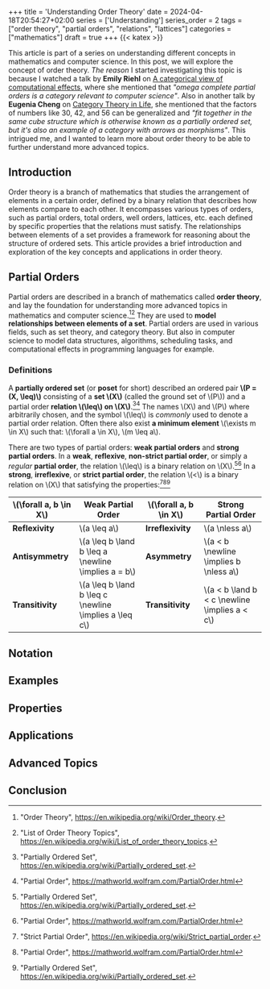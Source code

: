 +++
title = 'Understanding Order Theory'
date = 2024-04-18T20:54:27+02:00
series = ['Understanding']
series_order = 2
tags = ["order theory", "partial orders", "relations", "lattices"]
categories = ["mathematics"]
draft = true
+++
{{< katex >}}
<command- for-all="span.katex-mathml" remove-element defer>

This article is part of a series on understanding different concepts in mathematics and computer science.
In this post, we will explore the concept of order theory.
*The reason* I started investigating this topic is because I watched a talk by **Emily Riehl** on [A categorical view of computational effects](https://youtu.be/Ssx2_JKpB3U?t=601), where she mentioned that *"omega complete partial orders is a category relevant to computer science"*. Also in another talk by **Eugenia Cheng** on [Category Theory in Life](https://youtu.be/ho7oagHeqNc?t=919), she mentioned that the factors of numbers like 30, 42, and 56 can be generalized and *"fit together in the same cube structure which is otherwise known as a partially ordered set, but it's also an example of a category with arrows as morphisms"*.
This intrigued me, and I wanted to learn more about order theory to be able to further understand more advanced topics.

<!----------------------------------------------------------------->

## Introduction
<!-- Briefly define what partial orders are and their significance in mathematics and computer science. -->

Order theory is a branch of mathematics that studies the arrangement of elements in a certain order,
defined by a binary relation that describes how elements compare to each other.
It encompasses various types of orders, such as partial orders, total orders, well orders, lattices, etc. each defined by specific properties that the relations must satisfy.
The relationships between elements of a set provides a framework for reasoning about the structure of ordered sets.
This article provides a brief introduction and exploration of the key concepts and applications in order theory.

## Partial Orders

Partial orders are described in a branch of mathematics called **order theory**, and lay the foundation for understanding more advanced topics in mathematics and computer science.[^OrderTheory][^ListOfOrderTheoryTopics]
They are used to **model relationships between elements of a set**.
Partial orders are used in various fields, such as set theory, and category theory.
But also in computer science to model data structures, algorithms, scheduling tasks, and computational effects in programming languages for example.

<!----------------------------------------------------------------->

### Definitions
<!--
    - Define the terms used in the context of partial orders.
    - Explain the defining properties of partial orders: reflexivity, antisymmetry, and transitivity.
    - Discuss the concept of posets (partially ordered sets).
    - Cover Relations
    - Chains
    - Lattices
    - Complete Partial Orders
    - Total Orders
    - Preorders
    - Strict Partial Orders
    - Weak Orders
    - Complete Lattices
-->

A **partially ordered set** (or **poset** for short) described an ordered pair **\\(P = (X, \leq)\\)** consisting of a **set \\(X\\)** (called the ground set of \\(P\\)) and a partial order **relation \\(\leq\\) on \\(X\\)**.[^PartiallyOrderedSet][^PartialOrder_Wolfram]
The names \\(X\\) and \\(P\\) where arbitrarily chosen, and the symbol \\(\leq\\) is *commonly* used to denote a partial order relation.
Often there also exist **a minimum element** \\(\exists m \in X\\) such that: \\(\forall a \in X\\), \\(m \leq a\\).

There are two types of partial orders: **weak partial orders** and **strong partial orders**.
In a **weak**, **reflexive**, **non-strict partial order**, or simply a *regular* **partial order**, the relation \\(\leq\\) is a binary relation on \\(X\\).[^PartiallyOrderedSet][^PartialOrder_Wolfram]
In a **strong**, **irreflexive**, or **strict partial order**, the relation \\(<\\) is a binary relation on \\(X\\) that satisfying the properties:[^StrictPartialOrder][^PartialOrder_Wolfram][^PartiallyOrderedSet]

| \\(\forall a, b \in X\\) | Weak Partial Order                                       | \\(\forall a, b \in X\\) | Strong Partial Order                            |
| ------------------------ | -------------------------------------------------------- | ------------------------ | ----------------------------------------------- |
| **Reflexivity**          | \\(a \leq a\\)                                           | **Irreflexivity**        | \\(a \nless a\\)                                |
| **Antisymmetry**         | \\(a \leq b \land b \leq a \newline \implies a = b\\)    | **Asymmetry**            | \\(a < b \newline \implies b \nless a\\)        |
| **Transitivity**         | \\(a \leq b \land b \leq c \newline \implies a \leq c\\) | **Transitivity**         | \\(a < b \land b < c \newline \implies a < c\\) |

<!----------------------------------------------------------------->

## Notation
<!--
    - Discuss the notation used to represent partial orders.
    - Hasse Diagrams
    - Cover Relations
-->

<!----------------------------------------------------------------->

## Examples
<!--
    - Provide examples of partial orders.
    - Discuss the properties of the examples.
    - Provide common examples of partial orders in daily mathematics and theoretical computer science.
    - Explain how partial orders relate to other mathematical structures like lattices and chains.
-->

<!----------------------------------------------------------------->

## Properties
<!--
    - Discuss the properties of partial orders.
    - Explore important properties such as the existence of least upper bounds and greatest lower bounds.
    - Discuss conditions under which these bounds exist.
    - Explain the significance of the properties in mathematics and computer science.
    - Discuss the relationship between partial orders and other mathematical structures.
    - Discuss the properties of partial orders in relation to lattices, chains, complete partial orders, total orders, preorders, strict partial orders, and weak orders.
-->

<!----------------------------------------------------------------->

## Applications
<!--
    - Discuss the applications and significance of partial orders in mathematics and computer science.
    - Explore how partial orders are used to model relationships between elements of a set.
    - Discuss how partial orders are used in data structures, algorithms, and computational effects in programming languages.
    - Explain how partial orders are used in category theory and set theory.
    - Illustrate how partial orders are used in data structure organization, scheduling tasks, and other computer science applications.
-->

<!----------------------------------------------------------------->

## Advanced Topics
<!--
    - Introduce concepts of complete partial orders and their relevance in theoretical computer science, particularly in domain theory and fixed point theorems.
-->

<!----------------------------------------------------------------->

## Conclusion
<!--
    - Summarize the key points discussed in the article.
    - Discuss the significance of understanding partial orders in mathematics and computer science.
    - Provide references for further reading on the topic.
    - Summarize the importance of understanding partial orders and potential areas of further research or application.
    - Conclude with a call to action for readers to explore the topic further.
    - Provide a list of references and resources for further reading.
    - Acknowledge the contributions of researchers and authors in the field of order theory and partial orders.
    - Thank the readers for their time and interest in the topic.
-->

<!----------------------------------------------------------------->

[^PartiallyOrderedSet]: "Partially Ordered Set", https://en.wikipedia.org/wiki/Partially_ordered_set.
[^ListOfOrderTheoryTopics]: "List of Order Theory Topics", https://en.wikipedia.org/wiki/List_of_order_theory_topics.
[^OrderTheory]: "Order Theory", https://en.wikipedia.org/wiki/Order_theory.
[^Preorder]: "Preorder", https://en.wikipedia.org/wiki/Preorder.
[^TotalOrder]: "Total Order", https://en.wikipedia.org/wiki/Total_order.
[^StrictPartialOrder]: "Strict Partial Order", https://en.wikipedia.org/wiki/Strict_partial_order.
[^WeakOrder]: "Weak Order", https://en.wikipedia.org/wiki/Weak_order.
[^CompleteLattice]: "Complete Lattice", https://en.wikipedia.org/wiki/Complete_lattice.
[^Lattice]: "Lattice", https://en.wikipedia.org/wiki/Lattice_(order).
[^CompletePartialOrder]: "Complete Partial Order", https://en.wikipedia.org/wiki/Complete_partial_order.
[^PartialOrder_Wolfram]: "Partial Order", https://mathworld.wolfram.com/PartialOrder.html
